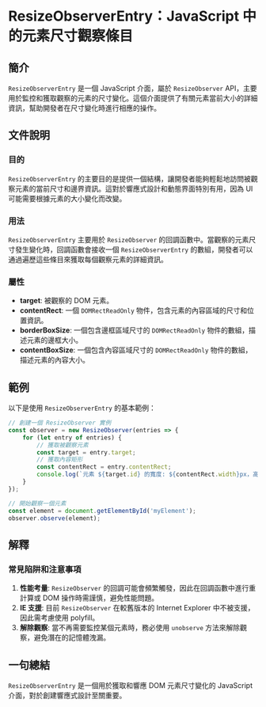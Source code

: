 <!--
Meta Description: # ResizeObserverEntry：JavaScript 中的元素尺寸觀察條目 ## 簡介 `ResizeObserverEntry` 是一個 JavaScript 介面，屬於 `ResizeObserver` API，主要用於監控和獲取觀察的元素的尺寸變化。這個介面提供了有關元素當前大小的...
Meta Keywords: resizeobserverentry, resizeobserver, contentrect, javascript, target
-->

# ResizeObserverEntry：JavaScript 中的元素尺寸觀察條目

## 簡介
`ResizeObserverEntry` 是一個 JavaScript 介面，屬於 `ResizeObserver` API，主要用於監控和獲取觀察的元素的尺寸變化。這個介面提供了有關元素當前大小的詳細資訊，幫助開發者在尺寸變化時進行相應的操作。

## 文件說明
### 目的
`ResizeObserverEntry` 的主要目的是提供一個結構，讓開發者能夠輕鬆地訪問被觀察元素的當前尺寸和邊界資訊。這對於響應式設計和動態界面特別有用，因為 UI 可能需要根據元素的大小變化而改變。

### 用法
`ResizeObserverEntry` 主要用於 `ResizeObserver` 的回調函數中。當觀察的元素尺寸發生變化時，回調函數會接收一個 `ResizeObserverEntry` 的數組，開發者可以通過遍歷這些條目來獲取每個觀察元素的詳細資訊。

### 屬性
- **target**: 被觀察的 DOM 元素。
- **contentRect**: 一個 `DOMRectReadOnly` 物件，包含元素的內容區域的尺寸和位置資訊。
- **borderBoxSize**: 一個包含邊框區域尺寸的 `DOMRectReadOnly` 物件的數組，描述元素的邊框大小。
- **contentBoxSize**: 一個包含內容區域尺寸的 `DOMRectReadOnly` 物件的數組，描述元素的內容大小。

## 範例
以下是使用 `ResizeObserverEntry` 的基本範例：

```javascript
// 創建一個 ResizeObserver 實例
const observer = new ResizeObserver(entries => {
    for (let entry of entries) {
        // 獲取被觀察元素
        const target = entry.target;
        // 獲取內容矩形
        const contentRect = entry.contentRect;
        console.log(`元素 ${target.id} 的寬度: ${contentRect.width}px，高度: ${contentRect.height}px`);
    }
});

// 開始觀察一個元素
const element = document.getElementById('myElement');
observer.observe(element);
```

## 解釋
### 常見陷阱和注意事項
1. **性能考量**: `ResizeObserver` 的回調可能會頻繁觸發，因此在回調函數中進行重計算或 DOM 操作時需謹慎，避免性能問題。
2. **IE 支援**: 目前 `ResizeObserver` 在較舊版本的 Internet Explorer 中不被支援，因此需考慮使用 polyfill。
3. **解除觀察**: 當不再需要監控某個元素時，務必使用 `unobserve` 方法來解除觀察，避免潛在的記憶體洩漏。

## 一句總結
`ResizeObserverEntry` 是一個用於獲取和響應 DOM 元素尺寸變化的 JavaScript 介面，對於創建響應式設計至關重要。